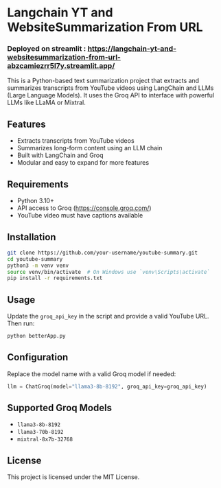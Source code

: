 # Langchain YT and WebsiteSummarization From URL
### Deployed on streamlit : https://langchain-yt-and-websitesummarization-from-url-abzcamiezrr5l7y.streamlit.app/
This is a Python-based text summarization project that extracts and summarizes transcripts from YouTube videos using LangChain and LLMs (Large Language Models). It uses the Groq API to interface with powerful LLMs like LLaMA or Mixtral.

## Features

- Extracts transcripts from YouTube videos
- Summarizes long-form content using an LLM chain
- Built with LangChain and Groq
- Modular and easy to expand for more features

## Requirements

- Python 3.10+
- API access to Groq (https://console.groq.com/)
- YouTube video must have captions available

## Installation

```bash
git clone https://github.com/your-username/youtube-summary.git
cd youtube-summary
python3 -m venv venv
source venv/bin/activate  # On Windows use `venv\Scripts\activate`
pip install -r requirements.txt
```

## Usage

Update the `groq_api_key` in the script and provide a valid YouTube URL. Then run:

```bash
python betterApp.py
```

## Configuration

Replace the model name with a valid Groq model if needed:

```python
llm = ChatGroq(model="llama3-8b-8192", groq_api_key=groq_api_key)
```

## Supported Groq Models

- `llama3-8b-8192`
- `llama3-70b-8192`
- `mixtral-8x7b-32768`

## License

This project is licensed under the MIT License.
